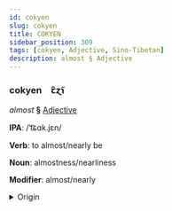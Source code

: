 ```yaml
---
id: cokyen
slug: cokyen
title: COKYEN
sidebar_position: 309
tags: [cokyen, Adjective, Sino-Tibetan]
description: almost § Adjective
---
```


### cokyen&emsp;<span kind="abugida">ꞇ̑ɀ̃ɿ</span>

*almost* **§** [Adjective](../../tags/Adjective)

**IPA**: /ˈt͡ɕɑk.jɛn/

**Verb**: to almost/nearly be

**Noun**: almostness/nearliness

**Modifier**: almost/nearly

<details>
    <summary>Origin</summary>
    Mandarin 差點 chàdiǎn [ʈʂʰatjɛn]<br/>
    <em>Sino-Tibetan Language Family</em>
</details>